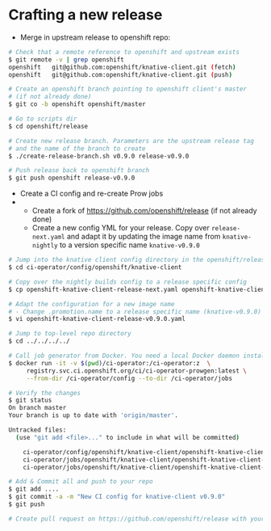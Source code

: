 # Crafting a new release

* Merge in upstream release to openshift repo:

```bash
# Check that a remote reference to openshift and upstream exists
$ git remote -v | grep openshift
openshift	git@github.com:openshift/knative-client.git (fetch)
openshift	git@github.com:openshift/knative-client.git (push)

# Create an openshift branch pointing to openshift client's master
# (if not already done)
$ git co -b openshift openshift/master

# Go to scripts dir
$ cd openshift/release

# Create new release branch. Parameters are the upstream release tag
# and the name of the branch to create
$ ./create-release-branch.sh v0.9.0 release-v0.9.0

# Push release back to openshift branch
$ git push openshift release-v0.9.0
```

* Create a CI config and re-create Prow jobs
*
  - Create a fork of https://github.com/openshift/release (if not already done)
  - Create a new config YML for your release. Copy over `release-next.yaml` and adapt it by updating the image name from `knative-nightly` to a version specific name `knative-v0.9.0`

```bash
# Jump into the knative client config directory in the openshift/release
$ cd ci-operator/config/openshift/knative-client

# Copy over the nightly builds config to a release specific config
$ cp openshift-knative-client-release-next.yaml openshift-knative-client-release-v0.9.0.yaml

# Adapt the configuration for a new image name
# - Change .promotion.name to a release specific name (knative-v0.9.0)
$ vi openshift-knative-client-release-v0.9.0.yaml

# Jump to top-level repo directory
$ cd ../../../../

# Call job generator from Docker. You need a local Docker daemon installed
$ docker run -it -v $(pwd)/ci-operator:/ci-operator:z  \
     registry.svc.ci.openshift.org/ci/ci-operator-prowgen:latest \
     --from-dir /ci-operator/config --to-dir /ci-operator/jobs

# Verify the changes
$ git status
On branch master
Your branch is up to date with 'origin/master'.

Untracked files:
  (use "git add <file>..." to include in what will be committed)

	ci-operator/config/openshift/knative-client/openshift-knative-client-release-v0.9.0.yaml
	ci-operator/jobs/openshift/knative-client/openshift-knative-client-release-v0.9.0-postsubmits.yaml
	ci-operator/jobs/openshift/knative-client/openshift-knative-client-release-v0.9.0-presubmits.yaml

# Add & Commit all and push to your repo
$ git add ....
$ git commit -a -m "New CI config for knative-client v0.9.0"
$ git push

# Create pull request on https://github.com/openshift/release with your changes
```

